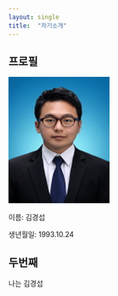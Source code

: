 ```yaml
---
layout: single
title:  "자기소개"
---
```


## 프로필

![112](../images/2021-03-21-first/112-16545168759201.jpg)

이름: 김경섭

생년월일: 1993.10.24







## 두번째





나는 김경섭

